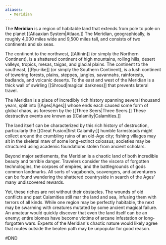 ```yaml
---
aliases:
  - Meridian
---
```


The **Meridian** is a region of habitable land that extends from pole to pole on the planet [[Atlaaxian System|Atlaax.]] The Meridian, geographically, is roughly 4,000 miles wide and 9,500 miles tall, and consists of two continents and six seas.

The continent to the northwest, [[Altinin]] (or simply the Northern Continent), is a shattered continent of high mountains, rolling hills, desert valleys, tropics, mesas, taigas, and glacial plains. The continent to the southeast, [[Ryu-ike]] (or simply the Southern Continent), is a lush continent of towering forests, plains, steppes, jungles, savannahs, rainforests, badlands, and volcanic deserts. To the east and west of the Meridian is a thick wall of swirling [[Shroud|magical darkness]] that prevents lateral travel.

The Meridian is a place of incredibly rich history spanning several thousand years, split into [[Ages|Ages]] whose ends each caused some form of global chaos, as foreseen by the [[Three Seers|Three Seers.]] These destructive events are known as [[Calamity|Calamities.]] 

The land itself can be characterized by this rich history of destruction, particularly the [[Great Fusion|first Calamity:]] humble farmsteads might collect around the crumbling ruins of an old-Age city; fishing villages may sit in the skeletal maw of some long-extinct colossus; societies may be structured using academic foundations stolen from ancient scholars. 

Beyond major settlements, the Meridian is a chaotic land of both incredible beauty and terrible danger. Travelers consider the viscera of forgotten technologies, the corpses of empires, and the battlegrounds of gods common landmarks. All sorts of vagabonds, scavengers, and adventurers can be found wandering the shattered countryside in search of the Ages' many undiscovered rewards. 

Yet, these riches are not without their obstacles. The wounds of old conflicts and past Calamities still mar the land and sea, infusing them with terrors of all kinds. While one region may be perfectly habitable, the next may be swarming with creatures mutated by some ancient magical failure. An amateur would quickly discover that even the land itself can be an enemy; entire biomes have become victims of arcane infestation or long-forgotten wars. Experts of the Meridian's chaotic nature would likely agree that routes outside the beaten path may be unpopular for good reason.



#DND